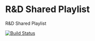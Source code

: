 # R&D Shared Playlist

R&amp;D Shared Playlist

[![Build Status](https://travis-ci.org/prontodev/rdplaylist.svg)](https://travis-ci.org/prontodev/rdplaylist)
